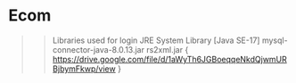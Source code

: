 # Ecom
>> Libraries used for login
JRE System Library [Java SE-17]
mysql-connector-java-8.0.13.jar
rs2xml.jar { https://drive.google.com/file/d/1aWyTh6JGBoeqqeNkdQjwmURBjbymFkwp/view }
